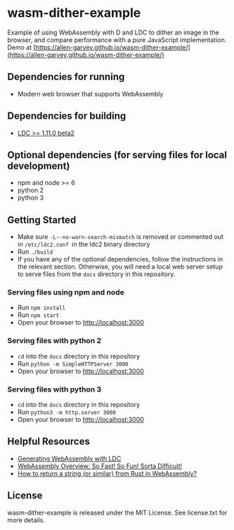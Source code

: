 # wasm-dither-example

Example of using WebAssembly with D and LDC to dither an image in the browser, and compare performance with a pure JavaScript implementation. Demo at [https://allen-garvey.github.io/wasm-dither-example/](https://allen-garvey.github.io/wasm-dither-example/)

## Dependencies for running

* Modern web browser that supports WebAssembly

## Dependencies for building

* [LDC >= 1.11.0 beta2](https://github.com/ldc-developers/ldc/releases/)

## Optional dependencies (for serving files for local development)

* npm and node >= 6
* python 2
* python 3

## Getting Started

* Make sure `-L--no-warn-search-mismatch` is removed or commented out in `/etc/ldc2.conf `in the ldc2 binary directory
* Run `./build`
* If you have any of the optional dependencies, follow the instructions in the relevant section. Otherwise, you will need a local web server setup to serve files from the `docs` directory in this repository.

### Serving files using npm and node

* Run `npm install`
* Run `npm start`
* Open your browser to [http://localhost:3000](http://localhost:3000)

### Serving files with python 2

* `cd` into the `docs` directory in this repository
* Run `python -m SimpleHTTPServer 3000`
* Open your browser to [http://localhost:3000](http://localhost:3000)

### Serving files with python 3

* `cd` into the `docs` directory in this repository
* Run `python3 -m http.server 3000`
* Open your browser to [http://localhost:3000](http://localhost:3000)

## Helpful Resources

* [Generating WebAssembly with LDC](https://wiki.dlang.org/Generating_WebAssembly_with_LDC)
* [WebAssembly Overview: So Fast! So Fun! Sorta Difficult!](https://dzone.com/articles/webassembly-overview-so-fast-so-fun-sorta-difficul)
* [How to return a string (or similar) from Rust in WebAssembly?](https://stackoverflow.com/questions/47529643/how-to-return-a-string-or-similar-from-rust-in-webassembly)

## License

wasm-dither-example is released under the MIT License. See license.txt for more details.